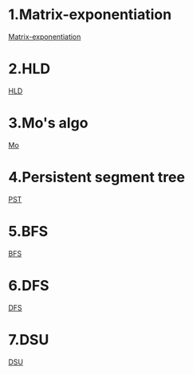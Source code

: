 # 1.Matrix-exponentiation 
[Matrix-exponentiation](https://procoderforu.com/matrix-exponentiation/)<br>

# 2.HLD 
[HLD](https://blog.anudeep2011.com/heavy-light-decomposition/)<br>

# 3.Mo's algo 
[Mo](https://blog.anudeep2011.com/category/algorithms/)<br>

# 4.Persistent segment tree 
[PST](https://blog.anudeep2011.com/category/segment-trees/)<br>

# 5.BFS
[BFS](https://cp-algorithms.com/graph/breadth-first-search.html)<br>

# 6.DFS 
[DFS](https://cp-algorithms.com/graph/depth-first-search.html)<br>

# 7.DSU
[DSU](https://cp-algorithms.com/data_structures/disjoint_set_union.html)<br>
